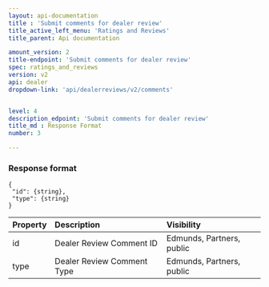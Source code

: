 ```yaml
---
layout: api-documentation
title : 'Submit comments for dealer review'
title_active_left_menu: 'Ratings and Reviews'
title_parent: Api documentation

amount_version: 2
title-endpoint: 'Submit comments for dealer review'
spec: ratings_and_reviews
version: v2
api: dealer
dropdown-link: 'api/dealerreviews/v2/comments'


level: 4
description_edpoint: 'Submit comments for dealer review'
title_md : Response Format
number: 3

---
```



### Response format

	{
	 "id": {string},
	 "type": {string}
	}

| Property   | Description                     | Visibility                |
|:-----------|:--------------------------------|:--------------------------|
| id         | Dealer Review Comment ID        | Edmunds, Partners, public |
| type       | Dealer Review Comment Type      | Edmunds, Partners, public |
